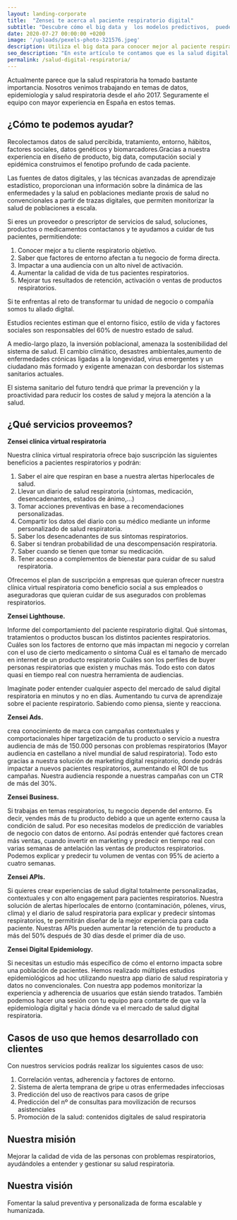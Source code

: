 ```yaml
---
layout: landing-corporate
title:  "Zensei te acerca al paciente respiratorio digital"
subtitle: "Descubre cómo el big data y  los modelos predictivos,  pueden ayudar a tus pacientes y hacer crecer tu negocio."
date: 2020-07-27 00:00:00 +0200
image: '/uploads/pexels-photo-321576.jpeg'
description: Utiliza el big data para conocer mejor al paciente respiratorio. Tu estrategia de salud digital respiratoria mejorará y tendrás pacientes más adherentes.
seo_description: "En este artículo te contamos que es la salud digital respiratoria y como puedes utilizar el big data para conocer mejor la psicología y comportamiento del paciente respiratorio digital."
permalink: /salud-digital-respiratoria/
---
```


Actualmente parece que la salud respiratoria ha tomado bastante importancia. Nosotros venimos trabajando en temas de datos, epidemiología y salud respiratoria desde el año 2017. Seguramente el equipo con mayor experiencia en España en estos temas.

## **¿Cómo te podemos ayudar?**

Recolectamos datos de salud percibida, tratamiento, entorno, hábitos, factores sociales, datos genéticos y biomarcadores.Gracias a nuestra experiencia en diseño de producto, big data, computación social y epidémica construimos el fenotipo profundo de cada paciente.

Las fuentes de datos digitales, y las técnicas avanzadas de aprendizaje estadístico, proporcionan una información sobre la dinámica de las enfermedades y la salud en poblaciones mediante proxis de salud no convencionales a partir de trazas digitales, que permiten monitorizar la salud de poblaciones a escala.

Si eres un proveedor o prescriptor de servicios de salud, soluciones, productos o medicamentos contactanos y te ayudamos a cuidar de tus pacientes, permitiendote:

1. Conocer mejor a tu cliente respiratorio objetivo.
2. Saber que factores de entorno afectan a tu negocio de forma directa.
3. Impactar a una audiencia con un alto nivel de activación.
4. Aumentar la calidad de vida de tus pacientes respiratorios.
5. Mejorar tus resultados de retención, activación o ventas de productos respiratorios.

Si te enfrentas  al reto de transformar tu unidad de negocio o compañía somos tu aliado digital.

Estudios recientes estiman que el entorno físico, estilo de vida y factores sociales son responsables del 60% de nuestro estado de salud.

A medio-largo plazo, la inversión poblacional, amenaza la sostenibilidad del sistema de salud.  El cambio climático,  desastres ambientales,aumento de enfermedades crónicas ligadas a la longevidad, virus  emergentes y un  ciudadano más formado y exigente amenazan con desbordar los sistemas sanitarios actuales.

El sistema sanitario del futuro tendrá que primar la prevención y la proactividad para reducir los costes de salud y mejora la atención  a la salud.

## **¿Qué servicios proveemos?**

**Zensei clínica virtual respiratoria** 

Nuestra clínica virtual respiratoria ofrece bajo suscripción las siguientes beneficios a pacientes respiratorios y podrán:

1. Saber el aire que respiran en base a nuestra alertas hiperlocales de salud.
2. Llevar un diario de salud respiratoria (síntomas, medicación, desencadenantes, estados de ánimo,...)
3. Tomar acciones preventivas en base a recomendaciones personalizadas.
4. Compartir los datos del diario con su médico mediante un informe personalizado de salud respiratoria.
5. Saber los desencadenantes de sus síntomas respiratorios.
6. Saber si tendran probabilidad de una descompensación respiratoria.
7. Saber cuando se tienen que tomar su medicación.
8. Tener acceso a complementos de bienestar para cuidar de su salud respiratoria.

Ofrecemos el plan de suscripción a empresas que quieran ofrecer nuestra clínica virtual respiratoria como beneficio social a sus empleados o aseguradoras que quieran cuidar de sus asegurados con problemas respiratorios.

**Zensei Lighthouse.** 

Informe del comportamiento del paciente respiratorio digital.
Qué síntomas, tratamientos o productos buscan los distintos pacientes respiratorios.
Cuáles son los factores de entorno que más impactan mi negocio y correlan con el uso de cierto medicamento o síntoma
Cuál es el tamaño de mercado en internet de un producto respiratorio
Cuáles son los perfiles de buyer personas respiratorias que existen y muchas más.
Todo esto con datos quasi en tiempo real con nuestra herramienta de audiencias.

Imagínate poder entender cualquier aspecto del mercado de salud digital respiratoria en minutos y no en días. Aumentando tu curva de aprendizaje sobre el paciente respiratorio. Sabiendo como piensa, siente y reacciona.

**Zensei Ads.**

crea conocimiento de marca con campañas contextuales y comportacionales hiper targetización de tu producto o servicio a nuestra audiencia de más de 150.000 personas con problemas respiratorios (Mayor audiencia en castellano a nivel mundial de salud respiratoria).
Todo esto gracias a nuestra solución de marketing digital respiratorio, donde podrás impactar a nuevos pacientes respiratorios, aumentando el ROI de tus campañas.
Nuestra audiencia responde a nuestras campañas con un CTR de más del 30%.

**Zensei Business.** 

Si trabajas en temas respiratorios, tu negocio depende del entorno.
Es decir, vendes más de tu producto debido a que un agente externo causa la condición de salud. Por eso necesitas modelos de predicción de variables de negocio con datos de entorno.
Así podrás entender qué factores crean más ventas, cuando invertir en marketing y predecir en tiempo real con varias semanas de antelación las ventas de productos respiratorios.
Podemos explicar y predecir tu volumen de ventas con 95% de acierto a cuatro semanas.

**Zensei APIs.** 

Si quieres crear experiencias de salud digital totalmente personalizadas, contextuales y con alto engagement para pacientes respiratorios.
Nuestra solución de alertas hiperlocales de entorno (contaminación, pólenes, virus, clima) y el diario de salud respiratoria para explicar y predecir síntomas respiratorios, te permitirán diseñar de la mejor experiencia para cada paciente.
Nuestras APIs pueden aumentar la retención de tu producto a más del 50% después de 30 días desde el primer día de uso.

**Zensei Digital Epidemiology.** 

Si necesitas un estudio más específico de cómo el entorno impacta sobre una población de pacientes.
Hemos realizado múltiples estudios epidemiológicos ad hoc utilizando nuestra app diario de salud respiratoria y datos no convencionales.
Con nuestra app podemos monitorizar la experiencia y adherencia de usuarios que están siendo tratados.
También podemos hacer una sesión con tu equipo para contarte de que va la epidemiología digital y hacia dónde va el mercado de salud digital respiratoria.


## **Casos de uso que hemos desarrollado con clientes**

Con nuestros servicios podrás realizar los siguientes casos de uso:

1. Correlación ventas, adherencia y factores de entorno. 
2. Sistema de alerta temprana de gripe u otras  enfermedades infecciosas
3. Predicción del uso de reactivos para casos de gripe
4. Predicción del nº de consultas para movilización de recursos asistenciales
5. Promoción de la salud: contenidos digitales de salud respiratoria


## **Nuestra misión**

Mejorar la calidad de vida de las personas con problemas respiratorios, ayudándoles a entender y gestionar su salud respiratoria.

## **Nuestra visión**

Fomentar la salud preventiva y personalizada de forma escalable y humanizada.
